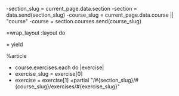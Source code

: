 -section_slug = current_page.data.section
-section = data.send(section_slug)
-course_slug = current_page.data.course || "course"
-course = section.courses.send(course_slug)

=wrap_layout :layout do

= yield

%article
- course.exercises.each do |exercise|
- exercise_slug = exercise[0]
- exercise = exercise[1]
=partial "/#{section_slug}/#{course_slug}/exercises/#{exercise_slug}"
